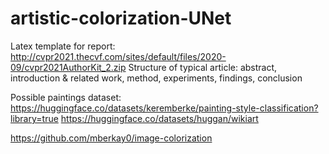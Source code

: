 # artistic-colorization-UNet

Latex template for report: http://cvpr2021.thecvf.com/sites/default/files/2020-09/cvpr2021AuthorKit_2.zip
Structure of typical article: abstract, introduction & related work, method, experiments, findings, conclusion

Possible paintings dataset: 
https://huggingface.co/datasets/keremberke/painting-style-classification?library=true 
https://huggingface.co/datasets/huggan/wikiart


https://github.com/mberkay0/image-colorization